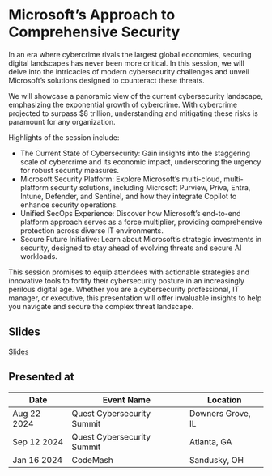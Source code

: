 # Microsoft’s Approach to Comprehensive Security

In an era where cybercrime rivals the largest global economies, securing digital landscapes has never been more critical. In this session, we will delve into the intricacies of modern cybersecurity challenges and unveil Microsoft’s solutions designed to counteract these threats.

We will showcase a panoramic view of the current cybersecurity landscape, emphasizing the exponential growth of cybercrime. With cybercrime projected to surpass $8 trillion, understanding and mitigating these risks is paramount for any organization.

Highlights of the session include:

- The Current State of Cybersecurity: Gain insights into the staggering scale of cybercrime and its economic impact, underscoring the urgency for robust security measures.
- Microsoft Security Platform: Explore Microsoft’s multi-cloud, multi-platform security solutions, including Microsoft Purview, Priva, Entra, Intune, Defender, and Sentinel, and how they integrate Copilot to enhance security operations.
- Unified SecOps Experience: Discover how Microsoft’s end-to-end platform approach serves as a force multiplier, providing comprehensive protection across diverse IT environments.
- Secure Future Initiative: Learn about Microsoft’s strategic investments in security, designed to stay ahead of evolving threats and secure AI workloads.

This session promises to equip attendees with actionable strategies and innovative tools to fortify their cybersecurity posture in an increasingly perilous digital age. Whether you are a cybersecurity professional, IT manager, or executive, this presentation will offer invaluable insights to help you navigate and secure the complex threat landscape.

## Slides

[Slides](https://1drv.ms/p/c/7048ec40c0ac24c1/EWYlzAkql59EpUDbZi0GaNQBbjK7d2RDJnN43GOHuHZ7eQ?e=r73yzd)

## Presented at

| Date        | Event Name                                                    | Location    |
| ----------- | ------------------------------------------------------------- | ----------- |
| Aug 22 2024 | Quest Cybersecurity Summit | Downers Grove, IL |
| Sep 12 2024 | Quest Cybersecurity Summit | Atlanta, GA |
| Jan 16 2024 | CodeMash | Sandusky, OH |
